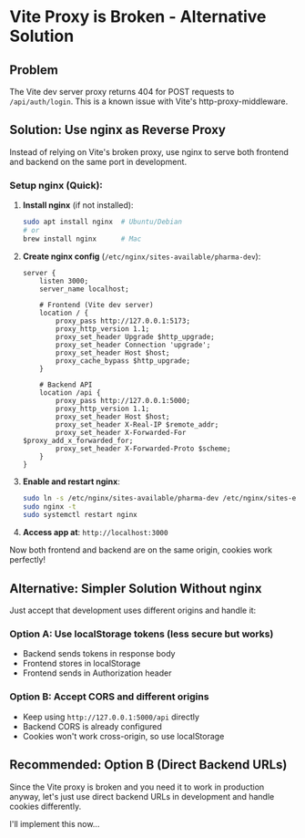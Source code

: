 # Vite Proxy is Broken - Alternative Solution

## Problem
The Vite dev server proxy returns 404 for POST requests to `/api/auth/login`. This is a known issue with Vite's http-proxy-middleware.

## Solution: Use nginx as Reverse Proxy

Instead of relying on Vite's broken proxy, use nginx to serve both frontend and backend on the same port in development.

### Setup nginx (Quick):

1. **Install nginx** (if not installed):
   ```bash
   sudo apt install nginx  # Ubuntu/Debian
   # or
   brew install nginx      # Mac
   ```

2. **Create nginx config** (`/etc/nginx/sites-available/pharma-dev`):
   ```nginx
   server {
       listen 3000;
       server_name localhost;

       # Frontend (Vite dev server)
       location / {
           proxy_pass http://127.0.0.1:5173;
           proxy_http_version 1.1;
           proxy_set_header Upgrade $http_upgrade;
           proxy_set_header Connection 'upgrade';
           proxy_set_header Host $host;
           proxy_cache_bypass $http_upgrade;
       }

       # Backend API
       location /api {
           proxy_pass http://127.0.0.1:5000;
           proxy_http_version 1.1;
           proxy_set_header Host $host;
           proxy_set_header X-Real-IP $remote_addr;
           proxy_set_header X-Forwarded-For $proxy_add_x_forwarded_for;
           proxy_set_header X-Forwarded-Proto $scheme;
       }
   }
   ```

3. **Enable and restart nginx**:
   ```bash
   sudo ln -s /etc/nginx/sites-available/pharma-dev /etc/nginx/sites-enabled/
   sudo nginx -t
   sudo systemctl restart nginx
   ```

4. **Access app at**: `http://localhost:3000`

Now both frontend and backend are on the same origin, cookies work perfectly!

## Alternative: Simpler Solution Without nginx

Just accept that development uses different origins and handle it:

### Option A: Use localStorage tokens (less secure but works)
- Backend sends tokens in response body
- Frontend stores in localStorage
- Frontend sends in Authorization header

### Option B: Accept CORS and different origins
- Keep using `http://127.0.0.1:5000/api` directly
- Backend CORS is already configured
- Cookies won't work cross-origin, so use localStorage

## Recommended: Option B (Direct Backend URLs)

Since the Vite proxy is broken and you need it to work in production anyway, let's just use direct backend URLs in development and handle cookies differently.

I'll implement this now...
